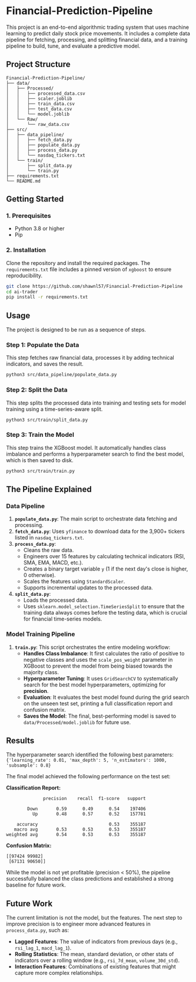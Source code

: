 # Financial-Prediction-Pipeline

This project is an end-to-end algorithmic trading system that uses machine learning to predict daily stock price movements. It includes a complete data pipeline for fetching, processing, and splitting financial data, and a training pipeline to build, tune, and evaluate a predictive model.

## Project Structure

```
Financial-Prediction-Pipeline/
├── data/
│   ├── Processed/
│   │   ├── processed_data.csv
│   │   ├── scaler.joblib
│   │   ├── train_data.csv
│   │   ├── test_data.csv
│   │   └── model.joblib
│   └── Raw/
│       └── raw_data.csv
├── src/
│   ├── data_pipeline/
│   │   ├── fetch_data.py
│   │   ├── populate_data.py
│   │   ├── process_data.py
│   │   └── nasdaq_tickers.txt
│   └── train/
│       ├── split_data.py
│       └── train.py
├── requirements.txt
└── README.md
```

## Getting Started

### 1. Prerequisites

- Python 3.8 or higher
- Pip

### 2. Installation

Clone the repository and install the required packages. The `requirements.txt` file includes a pinned version of `xgboost` to ensure reproducibility.

```bash
git clone https://github.com/shawnl57/Financial-Prediction-Pipeline
cd ai-trader
pip install -r requirements.txt
```

## Usage

The project is designed to be run as a sequence of steps.

### Step 1: Populate the Data

This step fetches raw financial data, processes it by adding technical indicators, and saves the result.

```bash
python3 src/data_pipeline/populate_data.py
```

### Step 2: Split the Data

This step splits the processed data into training and testing sets for model training using a time-series-aware split.

```bash
python3 src/train/split_data.py
```

### Step 3: Train the Model

This step trains the XGBoost model. It automatically handles class imbalance and performs a hyperparameter search to find the best model, which is then saved to disk.

```bash
python3 src/train/train.py
```

## The Pipeline Explained

### Data Pipeline
1.  **`populate_data.py`**: The main script to orchestrate data fetching and processing.
2.  **`fetch_data.py`**: Uses `yfinance` to download data for the 3,900+ tickers listed in `nasdaq_tickers.txt`.
3.  **`process_data.py`**:
    -   Cleans the raw data.
    -   Engineers over 15 features by calculating technical indicators (RSI, SMA, EMA, MACD, etc.).
    -   Creates a binary target variable `y` (1 if the next day's close is higher, 0 otherwise).
    -   Scales the features using `StandardScaler`.
    -   Supports incremental updates to the processed data.
4.  **`split_data.py`**:
    -   Loads the processed data.
    -   Uses `sklearn.model_selection.TimeSeriesSplit` to ensure that the training data always comes before the testing data, which is crucial for financial time-series models.

### Model Training Pipeline
1.  **`train.py`**: This script orchestrates the entire modeling workflow:
    -   **Handles Class Imbalance**: It first calculates the ratio of positive to negative classes and uses the `scale_pos_weight` parameter in XGBoost to prevent the model from being biased towards the majority class.
    -   **Hyperparameter Tuning**: It uses `GridSearchCV` to systematically search for the best model hyperparameters, optimizing for **precision**.
    -   **Evaluation**: It evaluates the best model found during the grid search on the unseen test set, printing a full classification report and confusion matrix.
    -   **Saves the Model**: The final, best-performing model is saved to `data/Processed/model.joblib` for future use.

## Results

The hyperparameter search identified the following best parameters:
`{'learning_rate': 0.01, 'max_depth': 5, 'n_estimators': 1000, 'subsample': 0.8}`

The final model achieved the following performance on the test set:

**Classification Report:**
```
              precision    recall  f1-score   support

        Down       0.59      0.49      0.54    197406
          Up       0.48      0.57      0.52    157781

    accuracy                           0.53    355187
   macro avg       0.53      0.53      0.53    355187
weighted avg       0.54      0.53      0.53    355187
```

**Confusion Matrix:**
```
[[97424 99982]
 [67131 90650]]
```

While the model is not yet profitable (precision < 50%), the pipeline successfully balanced the class predictions and established a strong baseline for future work.

## Future Work

The current limitation is not the model, but the features. The next step to improve precision is to engineer more advanced features in `process_data.py`, such as:
-   **Lagged Features**: The value of indicators from previous days (e.g., `rsi_lag_1`, `macd_lag_1`).
-   **Rolling Statistics**: The mean, standard deviation, or other stats of indicators over a rolling window (e.g., `rsi_7d_mean`, `volume_30d_std`).
-   **Interaction Features**: Combinations of existing features that might capture more complex relationships.
